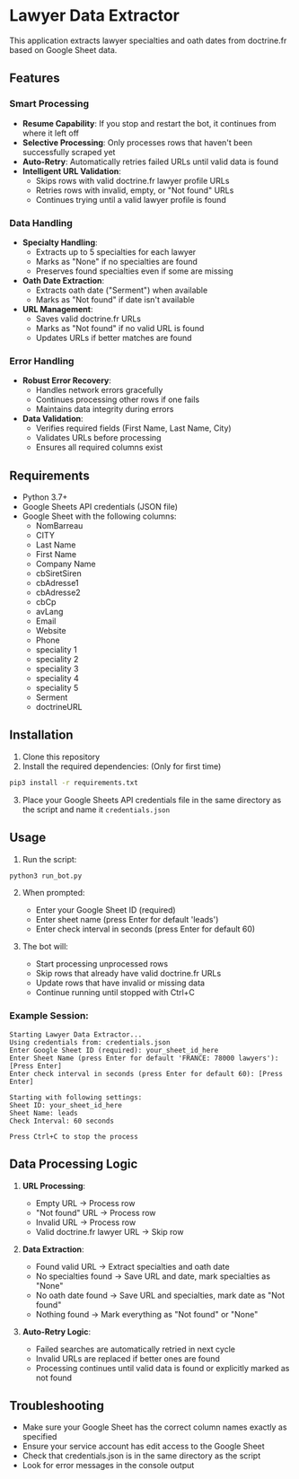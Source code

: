 # Lawyer Data Extractor

This application extracts lawyer specialties and oath dates from doctrine.fr based on Google Sheet data.

## Features

### Smart Processing
- **Resume Capability**: If you stop and restart the bot, it continues from where it left off
- **Selective Processing**: Only processes rows that haven't been successfully scraped yet
- **Auto-Retry**: Automatically retries failed URLs until valid data is found
- **Intelligent URL Validation**: 
  - Skips rows with valid doctrine.fr lawyer profile URLs
  - Retries rows with invalid, empty, or "Not found" URLs
  - Continues trying until a valid lawyer profile is found

### Data Handling
- **Specialty Handling**:
  - Extracts up to 5 specialties for each lawyer
  - Marks as "None" if no specialties are found
  - Preserves found specialties even if some are missing
- **Oath Date Extraction**:
  - Extracts oath date ("Serment") when available
  - Marks as "Not found" if date isn't available
- **URL Management**:
  - Saves valid doctrine.fr URLs
  - Marks as "Not found" if no valid URL is found
  - Updates URLs if better matches are found

### Error Handling
- **Robust Error Recovery**:
  - Handles network errors gracefully
  - Continues processing other rows if one fails
  - Maintains data integrity during errors
- **Data Validation**:
  - Verifies required fields (First Name, Last Name, City)
  - Validates URLs before processing
  - Ensures all required columns exist

## Requirements

- Python 3.7+
- Google Sheets API credentials (JSON file)
- Google Sheet with the following columns:
  - NomBarreau
  - CITY
  - Last Name
  - First Name
  - Company Name
  - cbSiretSiren
  - cbAdresse1
  - cbAdresse2
  - cbCp
  - avLang
  - Email
  - Website
  - Phone
  - speciality 1
  - speciality 2
  - speciality 3
  - speciality 4
  - speciality 5
  - Serment
  - doctrineURL

## Installation

1. Clone this repository
2. Install the required dependencies:  (Only for first time)

```bash
pip3 install -r requirements.txt
```

3. Place your Google Sheets API credentials file in the same directory as the script and name it `credentials.json`

## Usage

1. Run the script:

```bash
python3 run_bot.py
```

2. When prompted:
   - Enter your Google Sheet ID (required)
   - Enter sheet name (press Enter for default 'leads')
   - Enter check interval in seconds (press Enter for default 60)

3. The bot will:
   - Start processing unprocessed rows
   - Skip rows that already have valid doctrine.fr URLs
   - Update rows that have invalid or missing data
   - Continue running until stopped with Ctrl+C

### Example Session:
```
Starting Lawyer Data Extractor...
Using credentials from: credentials.json
Enter Google Sheet ID (required): your_sheet_id_here
Enter Sheet Name (press Enter for default 'FRANCE: 78000 lawyers'): [Press Enter]
Enter check interval in seconds (press Enter for default 60): [Press Enter]

Starting with following settings:
Sheet ID: your_sheet_id_here
Sheet Name: leads
Check Interval: 60 seconds

Press Ctrl+C to stop the process
```

## Data Processing Logic

1. **URL Processing**:
   - Empty URL → Process row
   - "Not found" URL → Process row
   - Invalid URL → Process row
   - Valid doctrine.fr lawyer URL → Skip row

2. **Data Extraction**:
   - Found valid URL → Extract specialties and oath date
   - No specialties found → Save URL and date, mark specialties as "None"
   - No oath date found → Save URL and specialties, mark date as "Not found"
   - Nothing found → Mark everything as "Not found" or "None"

3. **Auto-Retry Logic**:
   - Failed searches are automatically retried in next cycle
   - Invalid URLs are replaced if better ones are found
   - Processing continues until valid data is found or explicitly marked as not found

## Troubleshooting

- Make sure your Google Sheet has the correct column names exactly as specified
- Ensure your service account has edit access to the Google Sheet
- Check that credentials.json is in the same directory as the script
- Look for error messages in the console output 